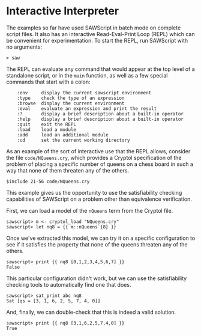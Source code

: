 # Interactive Interpreter

The examples so far have used SAWScript in batch mode on complete
script files. It also has an interactive Read-Eval-Print Loop (REPL)
which can be convenient for experimentation. To start the REPL, run
SAWScript with no arguments:

```console
> saw
```

The REPL can evaluate any command that would appear at the top level
of a standalone script, or in the `main` function, as well as a few
special commands that start with a colon:

```output
    :env     display the current sawscript environment
    :type    check the type of an expression
    :browse  display the current environment
    :eval    evaluate an expression and print the result
    :?       display a brief description about a built-in operator
    :help    display a brief description about a built-in operator
    :quit    exit the REPL
    :load    load a module
    :add     load an additional module
    :cd      set the current working directory
```

As an example of the sort of interactive use that the REPL allows,
consider the file `code/NQueens.cry`, which provides a Cryptol
specification of the problem of placing a specific number of queens on
a chess board in such a way that none of them threaten any of the
others.

```cryptol
$include 21-56 code/NQueens.cry
```

This example gives us the opportunity to use the satisfiability
checking capabilities of SAWScript on a problem other than
equivalence verification.

First, we can load a model of the `nQueens` term from the Cryptol file.

```console
sawscript> m <- cryptol_load "NQueens.cry"
sawscript> let nq8 = {{ m::nQueens`{8} }}
```

Once we've extracted this model, we can try it on a specific
configuration to see if it satisfies the property that none of the
queens threaten any of the others.

```console
sawscript> print {{ nq8 [0,1,2,3,4,5,6,7] }}
False
```

This particular configuration didn't work, but we can use the
satisfiability checking tools to automatically find one that does.

```console
sawscript> sat_print abc nq8
Sat [qs = [3, 1, 6, 2, 5, 7, 4, 0]]
```

And, finally, we can double-check that this is indeed a valid solution.

```console
sawscript> print {{ nq8 [3,1,6,2,5,7,4,0] }}
True
```
